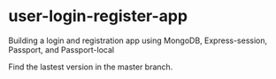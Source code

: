 # user-login-register-app
Building a login and registration app using MongoDB, Express-session, Passport, and Passport-local

Find the lastest version in the master branch.
